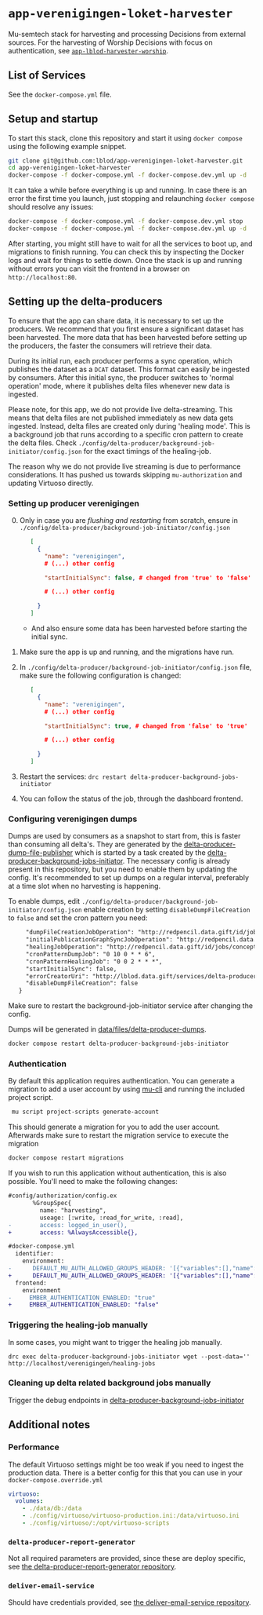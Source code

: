 # `app-verenigingen-loket-harvester`

Mu-semtech stack for harvesting and processing Decisions from external sources.
For the harvesting of Worship Decisions with focus on authentication, see
[`app-lblod-harvester-worship`](https://github.com/lblod/app-lblod-harvester-worship).

## List of Services

See the `docker-compose.yml` file.

## Setup and startup

To start this stack, clone this repository and start it using `docker compose`
using the following example snippet.

```bash
git clone git@github.com:lblod/app-verenigingen-loket-harvester.git
cd app-verenigingen-loket-harvester
docker-compose -f docker-compose.yml -f docker-compose.dev.yml up -d
```

It can take a while before everything is up and running. In case there is an
error the first time you launch, just stopping and relaunching `docker compose`
should resolve any issues:

```bash
docker-compose -f docker-compose.yml -f docker-compose.dev.yml stop
docker-compose -f docker-compose.yml -f docker-compose.dev.yml up -d
```

After starting, you might still have to wait for all the services to boot up,
and migrations to finish running. You can check this by inspecting the Docker
logs and wait for things to settle down. Once the stack is up and running
without errors you can visit the frontend in a browser on
`http://localhost:80`.

## Setting up the delta-producers

To ensure that the app can share data, it is necessary to set up the producers. We recommend that you first ensure a significant dataset has been harvested. The more data that has been harvested before setting up the producers, the faster the consumers will retrieve their data.

During its initial run, each producer performs a sync operation, which publishes the dataset as a `DCAT` dataset. This format can easily be ingested by consumers. After this initial sync, the producer switches to 'normal operation' mode, where it publishes delta files whenever new data is ingested.

Please note, for this app, we do not provide live delta-streaming. This means that delta files are not published immediately as new data gets ingested. Instead, delta files are created only during 'healing mode'. This is a background job that runs according to a specific cron pattern to create the delta files.
Check `./config/delta-producer/background-job-initiator/config.json` for the exact timings of the healing-job.

The reason why we do not provide live streaming is due to performance considerations. It has pushed us towards skipping `mu-authorization` and updating Virtuoso directly.

### Setting up producer verenigingen

0. Only in case you are _flushing and restarting_ from scratch, ensure in `./config/delta-producer/background-job-initiator/config.json`

   ```json
      [
        {
          "name": "verenigingen",
          # (...) other config

          "startInitialSync": false, # changed from 'true' to 'false'

          # (...) other config

        }
      ]
   ```

   - And also ensure some data has been harvested before starting the initial sync.

1. Make sure the app is up and running, and the migrations have run.
2. In `./config/delta-producer/background-job-initiator/config.json` file, make sure the following
   configuration is changed:

   ```json
      [
        {
          "name": "verenigingen",
          # (...) other config

          "startInitialSync": true, # changed from 'false' to 'true'

          # (...) other config

        }
      ]
   ```

3. Restart the services: `drc restart delta-producer-background-jobs-initiator`
4. You can follow the status of the job, through the dashboard frontend.

### Configuring verenigingen dumps

Dumps are used by consumers as a snapshot to start from, this is faster than consuming all delta's. They are generated by the [delta-producer-dump-file-publisher](https://github.com/lblod/delta-producer-dump-file-publisher) which is started by a task created by the [delta-producer-background-jobs-initiator](https://github.com/lblod/delta-producer-background-jobs-initiator). The necessary config is already present in this repository, but you need to enable them by updating the config. It's recommended to set up dumps on a regular interval, preferably at a time slot when no harvesting is happening.

To enable dumps, edit `./config/delta-producer/background-job-initiator/config.json` enable creation by setting `disableDumpFileCreation` to `false` and set the cron pattern you need:

```diff
     "dumpFileCreationJobOperation": "http://redpencil.data.gift/id/jobs/concept/JobOperation/deltas/deltaDumpFileCreation/verenigingen",
     "initialPublicationGraphSyncJobOperation": "http://redpencil.data.gift/id/jobs/concept/JobOperation/deltas/initialPublicationGraphSyncing/verenigingen",
     "healingJobOperation": "http://redpencil.data.gift/id/jobs/concept/JobOperation/deltas/healingOperation/verenigingen",
     "cronPatternDumpJob": "0 10 0 * * 6",
     "cronPatternHealingJob": "0 0 2 * * *",
     "startInitialSync": false,
     "errorCreatorUri": "http://lblod.data.gift/services/delta-producer-background-jobs-initiator-verenigingen",
     "disableDumpFileCreation": false
   }
```

Make sure to restart the background-job-initiator service after changing the config.

Dumps will be generated in [data/files/delta-producer-dumps](data/files/delta-producer-dumps/).

```bash
docker compose restart delta-producer-background-jobs-initiator
```

### Authentication

By default this application requires authentication. You can generate a migration to add a user account by using [mu-cli](https://github.com/mu-semtech/mu-cli) and running the included project script.

```sh
 mu script project-scripts generate-account
```

This should generate a migration for you to add the user account.
Afterwards make sure to restart the migration service to execute the migration

```sh
docker compose restart migrations
```

If you wish to run this application without authentication, this is also possible. You'll need to make the following changes:

```diff
#config/authorization/config.ex
       %GroupSpec{
         name: "harvesting",
         useage: [:write, :read_for_write, :read],
-        access: logged_in_user(),
+        access: %AlwaysAccessible{},
```

```diff
#docker-compose.yml
  identifier:
    environment:
-      DEFAULT_MU_AUTH_ALLOWED_GROUPS_HEADER: '[{"variables":[],"name":"public"},{"variables":[],"name":"clean"}]'
+      DEFAULT_MU_AUTH_ALLOWED_GROUPS_HEADER: '[{"variables":[],"name":"public"},{"variables":[],"name":"harvesting"}, {"variables":[],"name":"clean"}]'
  frontend:
    environment
-     EMBER_AUTHENTICATION_ENABLED: "true"
+     EMBER_AUTHENTICATION_ENABLED: "false"
```

### Triggering the healing-job manually

In some cases, you might want to trigger the healing job manually.

```
drc exec delta-producer-background-jobs-initiator wget --post-data='' http://localhost/verenigingen/healing-jobs
```

### Cleaning up delta related background jobs manually

Trigger the debug endpoints in [delta-producer-background-jobs-initiator](https://github.com/lblod/delta-producer-background-jobs-initiator)

## Additional notes

### Performance

The default Virtuoso settings might be too weak if you need to ingest the
production data. There is a better config for this that you can use in your
`docker-compose.override.yml`

```yaml
virtuoso:
  volumes:
    - ./data/db:/data
    - ./config/virtuoso/virtuoso-production.ini:/data/virtuoso.ini
    - ./config/virtuoso/:/opt/virtuoso-scripts
```

### `delta-producer-report-generator`

Not all required parameters are provided, since these are deploy specific, see
[the delta-producer-report-generator
repository](https://github.com/lblod/delta-producer-report-generator).

### `deliver-email-service`

Should have credentials provided, see [the deliver-email-service
repository](https://github.com/redpencilio/deliver-email-service).
